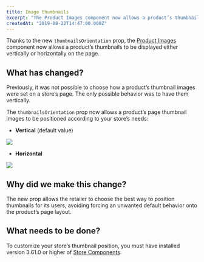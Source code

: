 ```yaml
---
title: Image thumbnails 
excerpt: "The Product Images component now allows a product’s thumbnails to be displayed either vertically or horizontally on the page."
createdAt: "2019-08-22T14:47:00.000Z"
---
```


Thanks to the new `thumbnailsOrientation` prop, the [Product Images](https://developers.vtex.com/docs/apps/vtex.store-components@3.70.0/ProductImages) component now allows a product’s thumbnails to be displayed either vertically or horizontally on the page.

## What has changed?

Previously, it was not possible to choose how a product’s thumbnail images were set on a store’s page. The only possible behavior was to have them vertically.

The `thumbnailsOrientation` prop now allows a product’s page thumbnail images to be positioned according to your store’s needs:

- **Vertical** (default value)

![](https://user-images.githubusercontent.com/52087100/63535192-4378f200-c4e7-11e9-8f27-17280583a1af.png)

- **Horizontal**

![](https://user-images.githubusercontent.com/52087100/63535269-74592700-c4e7-11e9-813e-b873164666b9.png)

## Why did we make this change?

The new prop allows the retailer to choose the best way to position thumbnails for its users, avoiding forcing an unwanted default behavior onto the product’s page layout.

## What needs to be done?

To customize your store’s thumbnail position, you must have installed version 3.61.0 or higher of [Store Components](https://github.com/vtex-apps/store-components).
